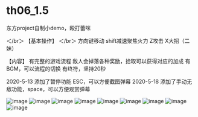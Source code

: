 # th06_1.5
东方project自制小demo，殴打蕾咪

＜/br＞ 【基本操作】
＜/br＞ 方向键移动
  shift减速聚焦火力
  Z攻击
  X大招（二妹）

  【内容】
  有完整的游戏流程
  敌人会掉落各种奖励，拾取可以获得对应的加成
  有BGM，可以流程的切换
  有终符，坚持20秒

  2020-5-13
  添加了暂停功能 ESC，可以方便截图弹幕
  2020-5-18
  添加了手动无敌功能，space，可以方便观赏弹幕

![image](https://github.com/Songhan17/th06_1.5/blob/master/pictures/1.png)
![image](https://github.com/Songhan17/th06_1.5/blob/master/pictures/2.png)
![image](https://github.com/Songhan17/th06_1.5/blob/master/pictures/3.png)
![image](https://github.com/Songhan17/th06_1.5/blob/master/pictures/4.png)
![image](https://github.com/Songhan17/th06_1.5/blob/master/pictures/5.png)
![image](https://github.com/Songhan17/th06_1.5/blob/master/pictures/6.png)
![image](https://github.com/Songhan17/th06_1.5/blob/master/pictures/7.png)
![image](https://github.com/Songhan17/th06_1.5/blob/master/pictures/8.png)
![image](https://github.com/Songhan17/th06_1.5/blob/master/pictures/9.png)
